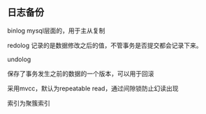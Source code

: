 ## 日志备份
binlog 
mysql层面的，用于主从复制

redolog
记录的是数据修改之后的值，不管事务是否提交都会记录下来。

undolog


保存了事务发生之前的数据的一个版本，可以用于回滚



采用mvcc，默认为repeatable read，通过间隙锁防止幻读出现



索引为聚簇索引

